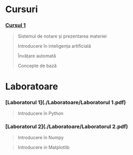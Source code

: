

# Cursuri

### [Cursul 1](./Cursuri/Curs1.pptx)
 
  > Sistemul de notare și prezentarea materiei
  >
  > Introducere în inteligența artificială
  >
  > Învățare automată
  > 
  > Concepte de bază

# Laboratoare

### [Laboratorul 1](./Laboratoare/Laboratorul 1.pdf)

 > Introducere în Python
 
 ### [Laboratorul 2](./Laboratoare/Laboratorul 2.pdf)

 > Introducere în Numpy
 
 > Introducere in Matplotlib
